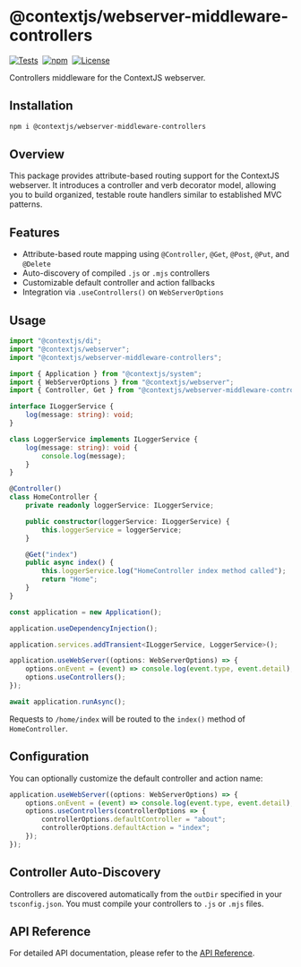 # @contextjs/webserver-middleware-controllers

[![Tests](https://github.com/contextjs/context/actions/workflows/tests.yaml/badge.svg?branch=main)](https://github.com/contextjs/context/actions/workflows/tests.yaml)&nbsp;
[![npm](https://badgen.net/npm/v/@contextjs/webserver-middleware-controllers?cache=300)](https://www.npmjs.com/package/@contextjs/webserver-middleware-controllers)&nbsp;
[![License](https://badgen.net/static/license/MIT)](https://github.com/contextjs/context/blob/main/LICENSE)

Controllers middleware for the ContextJS webserver.

## Installation

```bash
npm i @contextjs/webserver-middleware-controllers
```

## Overview

This package provides attribute-based routing support for the ContextJS webserver. It introduces a controller and verb decorator model, allowing you to build organized, testable route handlers similar to established MVC patterns.

## Features

- Attribute-based route mapping using `@Controller`, `@Get`, `@Post`, `@Put`, and `@Delete`
- Auto-discovery of compiled `.js` or `.mjs` controllers
- Customizable default controller and action fallbacks
- Integration via `.useControllers()` on `WebServerOptions`

## Usage

```typescript
import "@contextjs/di";
import "@contextjs/webserver";
import "@contextjs/webserver-middleware-controllers";

import { Application } from "@contextjs/system";
import { WebServerOptions } from "@contextjs/webserver";
import { Controller, Get } from "@contextjs/webserver-middleware-controllers";

interface ILoggerService {
    log(message: string): void;
}

class LoggerService implements ILoggerService {
    log(message: string): void {
        console.log(message);
    }
}

@Controller()
class HomeController {
    private readonly loggerService: ILoggerService;

    public constructor(loggerService: ILoggerService) {
        this.loggerService = loggerService;
    }

    @Get("index")
    public async index() {
        this.loggerService.log("HomeController index method called");
        return "Home";
    }
}

const application = new Application();

application.useDependencyInjection();

application.services.addTransient<ILoggerService, LoggerService>();

application.useWebServer((options: WebServerOptions) => {
    options.onEvent = (event) => console.log(event.type, event.detail);
    options.useControllers();
});

await application.runAsync();
```

Requests to `/home/index` will be routed to the `index()` method of `HomeController`.

## Configuration

You can optionally customize the default controller and action name:

```typescript
application.useWebServer((options: WebServerOptions) => {
    options.onEvent = (event) => console.log(event.type, event.detail);
    options.useControllers(controllerOptions => {
        controllerOptions.defaultController = "about";
        controllerOptions.defaultAction = "index";
    });
});
```

## Controller Auto-Discovery

Controllers are discovered automatically from the `outDir` specified in your `tsconfig.json`. You must compile your controllers to `.js` or `.mjs` files.

## API Reference
For detailed API documentation, please refer to the [API Reference](https://contextjs.dev/api/webserver-middleware-controllers#api-reference).